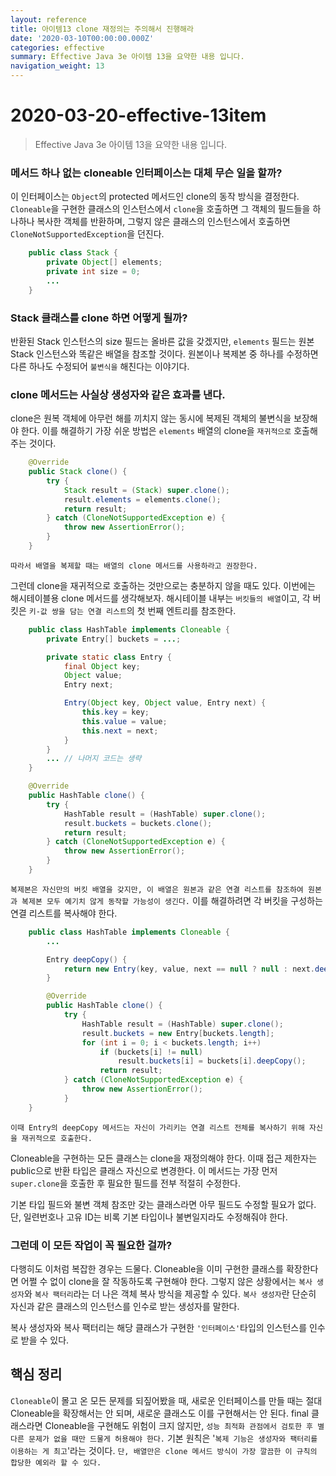 ```yaml
---
layout: reference
title: 아이템13 clone 재정의는 주의해서 진행해라
date: '2020-03-10T00:00:00.000Z'
categories: effective
summary: Effective Java 3e 아이템 13을 요약한 내용 입니다.
navigation_weight: 13
---
```


# 2020-03-20-effective-13item

> Effective Java 3e 아이템 13을 요약한 내용 입니다.

### 메서드 하나 없는 cloneable 인터페이스는 대체 무슨 일을 할까?

이 인터페이스는 `Object`의 protected 메서드인 clone의 동작 방식을 결정한다. `Cloneable`을 구현한 클래스의 인스턴스에서 `clone`을 호출하면 그 객체의 필드들을 하나하나 복사한 객체를 반환하며, 그렇지 않은 클래스의 인스턴스에서 호출하면 `CloneNotSupportedException`을 던진다.

```java
    public class Stack {
        private Object[] elements;
        private int size = 0;
        ...
    }
```

### Stack 클래스를 clone 하면 어떻게 될까?

반환된 Stack 인스턴스의 size 필드는 올바른 값을 갖겠지만, `elements` 필드는 원본 Stack 인스턴스와 똑같은 배열을 참조할 것이다. 원본이나 복제본 중 하나를 수정하면 다른 하나도 수정되어 `불변식을` 해친다는 이야기다.

### clone 메서드는 사실상 생성자와 같은 효과를 낸다.

clone은 원복 객체에 아무런 해를 끼치지 않는 동시에 복제된 객체의 불변식을 보장해야 한다. 이를 해결하기 가장 쉬운 방법은 `elements` 배열의 clone을 `재귀적으로` 호출해주는 것이다.

```java
    @Override
    public Stack clone() {
        try {
            Stack result = (Stack) super.clone();
            result.elements = elements.clone();
            return result;
        } catch (CloneNotSupportedException e) {
            throw new AssertionError();
        }
    }
```

`따라서 배열을 복제할 때는 배열의 clone 메서드를 사용하라고 권장한다.`

그런데 clone을 재귀적으로 호출하는 것만으로는 충분하지 않을 때도 있다. 이번에는 해시테이블용 clone 메서드를 생각해보자. 해시테이블 내부는 `버킷들의 배열`이고, 각 버킷은 `키-값 쌍을 담는 연결 리스트`의 첫 번째 엔트리를 참조한다.

```java
    public class HashTable implements Cloneable {
        private Entry[] buckets = ...;

        private static class Entry {
            final Object key;
            Object value;
            Entry next;

            Entry(Object key, Object value, Entry next) {
                this.key = key;
                this.value = value;
                this.next = next;
            }
        }
        ... // 나머지 코드는 생략
    }

    @Override
    public HashTable clone() {
        try {
            HashTable result = (HashTable) super.clone();
            result.buckets = buckets.clone();
            return result;
        } catch (CloneNotSupportedException e) {
            throw new AssertionError();
        }
    }
```

`복제본은 자신만의 버킷 배열을 갖지만, 이 배열은 원본과 같은 연결 리스트를 참조하여 원본과 복제본 모두 예기치 않게 동작할 가능성이 생긴다.` 이를 해결하려면 각 버킷을 구성하는 연결 리스트를 복사해야 한다.

```java
    public class HashTable implements Cloneable {
        ...

        Entry deepCopy() {
            return new Entry(key, value, next == null ? null : next.deepCopy());
        }

        @Override
        public HashTable clone() {
            try {
                HashTable result = (HashTable) super.clone();
                result.buckets = new Entry[buckets.length];
                for (int i = 0; i < buckets.length; i++)
                    if (buckets[i] != null)
                        result.buckets[i] = buckets[i].deepCopy();
                    return result;
            } catch (CloneNotSupportedException e) {
                throw new AssertionError();
            }
    }
```

`이때 Entry의 deepCopy 메서드는 자신이 가리키는 연결 리스트 전체를 복사하기 위해 자신을 재귀적으로 호출한다.`

Cloneable을 구현하는 모든 클래스는 clone을 재정의해야 한다. 이때 접근 제한자는 public으로 반환 타입은 클래스 자신으로 변경한다. 이 메서드는 가장 먼저 `super.clone`을 호출한 후 필요한 필드를 전부 적절히 수정한다.

기본 타입 필드와 불변 객체 참조만 갖는 클래스라면 아무 필드도 수정할 필요가 없다. 단, 일련번호나 고유 ID는 비록 기본 타입이나 불변일지라도 수정해줘야 한다.

### 그런데 이 모든 작업이 꼭 필요한 걸까?

다행히도 이처럼 복잡한 경우는 드물다. Cloneable을 이미 구현한 클래스를 확장한다면 어쩔 수 없이 clone을 잘 작동하도록 구현해야 한다. 그렇지 않은 상황에서는 `복사 생성자`와 `복사 팩터리`라는 더 나은 객체 복사 방식을 제공할 수 있다. `복사 생성자`란 단순히 자신과 같은 클래스의 인스턴스를 인수로 받는 생성자를 말한다.

복사 생성자와 복사 팩터리는 해당 클래스가 구현한 `'인터페이스'`타입의 인스턴스를 인수로 받을 수 있다.

## 핵심 정리

`Cloneable`이 몰고 온 모든 문제를 되짚어봤을 때, 새로운 인터페이스를 만들 때는 절대 Cloneable을 확장해서는 안 되며, 새로운 클래스도 이를 구현해서는 안 된다. final 클래스라면 Cloneable을 구현해도 위험이 크지 않지만, `성능 최적화 관점에서 검토한 후 별다른 문제가 없을 때만 드물게 허용해야 한다.` 기본 원칙은 '`복제 기능은 생성자와 팩터리를 이용하는 게 최고`'라는 것이다. `단, 배열만은 clone 메서드 방식이 가장 깔끔한 이 규칙의 합당한 예외라 할 수 있다.`

